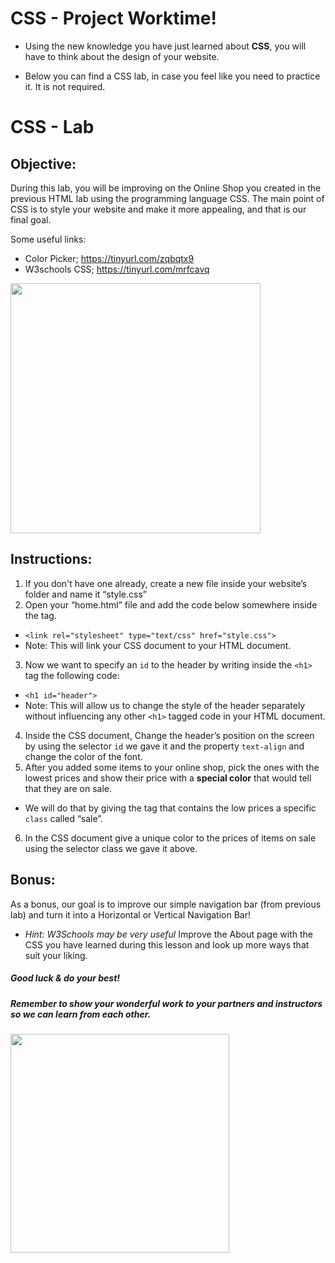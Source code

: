 # CSS - Project Worktime!

- Using the new knowledge you have just learned about **CSS**, you will have to think about the design of your website.
* Below you can find a CSS lab, in case you feel like you need to practice it. It is not required.


# CSS - Lab

## Objective: 
During this lab, you will be improving on the Online Shop you created in the previous HTML lab using the programming language CSS.
The main point of CSS is to style your website and make it more appealing, and that is our final goal.

Some useful links:
- Color Picker; https://tinyurl.com/zqbqtx9
- W3schools CSS; https://tinyurl.com/mrfcavq




<img src="https://media.giphy.com/media/bpmNf92LmkoMw/giphy.gif" width="400">





## Instructions:  
1. If you don't have one already, create a new file inside your website’s folder and name it “style.css”
2. Open your “home.html” file and add the code below somewhere inside the <head> tag.
  - `<link rel="stylesheet" type="text/css" href="style.css">`
  - Note: This will link your CSS document to your HTML document.
3. Now we want to specify an `id` to the header by writing inside the `<h1>` tag the following code:
  - `<h1 id="header">`
  - Note: This will allow us to change the style of the header separately without influencing any other `<h1>` tagged code in your HTML document.
4. Inside the CSS document, Change the header’s position on the screen by using the selector `id` we gave it and the property `text-align` and change the color of the font.
5. After you added some items to your online shop, pick the ones with the lowest prices and show their price with a **special color** that would tell that they are on sale.
  - We will do that by giving the tag that contains the low prices a specific `class` called “sale”.
6. In the CSS document give a unique color to the prices of items on sale using the selector class we gave it above.


## Bonus:
As a bonus, our goal is to improve our simple navigation bar (from previous lab) and turn it into a Horizontal or Vertical Navigation Bar! 
  - *Hint: W3Schools may be very useful*
Improve the About page with the CSS you have learned during this lesson
and look up more ways that suit your liking.



##### Good luck & do your best!
##### Remember to show your wonderful work to your partners and instructors so we can learn from each other.
 
 



<img src="https://media.giphy.com/media/fuJPZBIIqzbt1kAYVc/giphy.gif" width="350">
